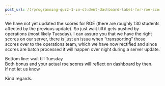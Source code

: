 ```yaml
---
post_url: /t/programming-quiz-1-in-student-dashboard-label-for-roe-scores-showing-absent-or-incorrect/169369/22
---
```

We have not yet updated the scores for ROE (there are roughly 130 students affected by the previous update). So just wait till it gets pushed by operations (most likely Tuesday). I can assure you that we have the right scores on our server, there is just an issue when “transporting” those scores over to the operations team, which we have now rectified and since scores are batch processed it will happen over night during a server update.

Bottom line: wait till Tuesday  
Both bonus and your actual roe scores will reflect on dashboard by then.  
If not let us know

Kind regards.